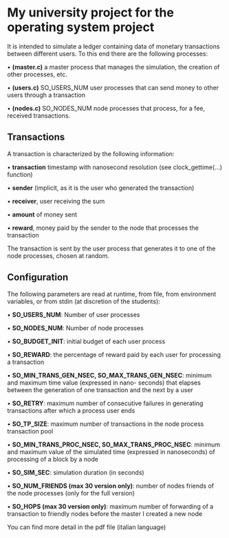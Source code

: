 # My university project for the operating system project

It is intended to simulate a ledger containing data of monetary transactions between different users. To this end there are
the following processes:


• **(master.c)** a master process that manages the simulation, the creation of other processes, etc.


• **(users.c)** SO_USERS_NUM user processes that can send money to other users through a transaction


• **(nodes.c)** SO_NODES_NUM node processes that process, for a fee, received transactions.


## Transactions 
A transaction is characterized by the following information:


• **transaction** timestamp with nanosecond resolution (see clock_gettime(...) function)


• **sender** (implicit, as it is the user who generated the transaction)


• **receiver**, user receiving the sum


• **amount** of money sent


• **reward**, money paid by the sender to the node that processes the transaction


The transaction is sent by the user process that generates it to one of the node processes, chosen at random.


## Configuration
The following parameters are read at runtime, from file, from environment variables, or from stdin (at discretion
of the students):


• **SO_USERS_NUM**: Number of user processes


• **SO_NODES_NUM**: Number of node processes


• **SO_BUDGET_INIT**: initial budget of each user process


• **SO_REWARD**: the percentage of reward paid by each user for processing a transaction


• **SO_MIN_TRANS_GEN_NSEC, SO_MAX_TRANS_GEN_NSEC**: minimum and maximum time value (expressed in nano-
seconds) that elapses between the generation of one transaction and the next by a user


• **SO_RETRY**: maximum number of consecutive failures in generating transactions after which a process
user ends


• **SO_TP_SIZE**: maximum number of transactions in the node process transaction pool


• **SO_MIN_TRANS_PROC_NSEC, SO_MAX_TRANS_PROC_NSEC**: minimum and maximum value of the simulated time (expressed
in nanoseconds) of processing of a block by a node


• **SO_SIM_SEC**: simulation duration (in seconds)


• **SO_NUM_FRIENDS (max 30 version only)**: number of nodes friends of the node processes (only for the full version)


• **SO_HOPS (max 30 version only)**: maximum number of forwarding of a transaction to friendly nodes before the
master I created a new node


You can find more detail in the pdf file (italian language)
